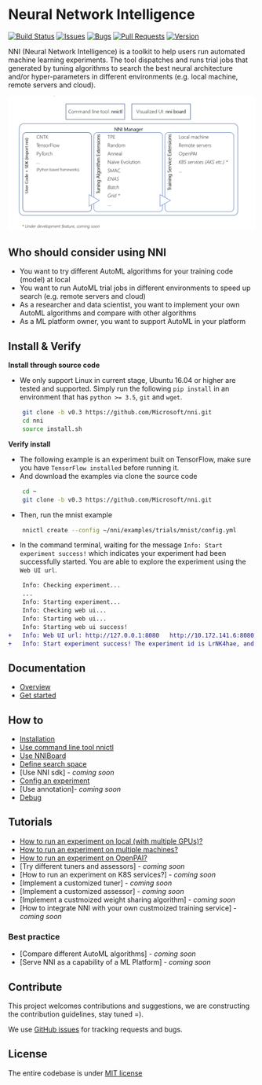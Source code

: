 # Neural Network Intelligence

[![Build Status](https://msrasrg.visualstudio.com/NNIOpenSource/_apis/build/status/Microsoft.nni)](https://msrasrg.visualstudio.com/NNIOpenSource/_build/latest?definitionId=6)
[![Issues](https://img.shields.io/github/issues-raw/Microsoft/nni.svg)](https://github.com/Microsoft/nni/issues?q=is%3Aissue+is%3Aopen)
[![Bugs](https://img.shields.io/github/issues/Microsoft/nni/bug.svg)](https://github.com/Microsoft/nni/issues?q=is%3Aissue+is%3Aopen+label%3Abug)
[![Pull Requests](https://img.shields.io/github/issues-pr-raw/Microsoft/nni.svg)](https://github.com/Microsoft/nni/pulls?q=is%3Apr+is%3Aopen)
[![Version](https://img.shields.io/github/release/Microsoft/nni.svg)](https://github.com/Microsoft/nni/releases)

NNI (Neural Network Intelligence) is a toolkit to help users run automated machine learning experiments. 
The tool dispatches and runs trial jobs that generated by tuning algorithms to search the best neural architecture and/or hyper-parameters in different environments (e.g. local machine, remote servers and cloud).

<p align="center">
<img src="./docs/img/nni_arch_overview.png" alt="drawing" width="800"/>
</p>

## **Who should consider using NNI**
* You want to try different AutoML algorithms for your training code (model) at local
* You want to run AutoML trial jobs in different environments to speed up search (e.g. remote servers and cloud)
* As a researcher and data scientist, you want to implement your own AutoML algorithms and compare with other algorithms
* As a ML platform owner, you want to support AutoML in your platform

## **Install & Verify**

**Install through source code**
* We only support Linux in current stage, Ubuntu 16.04 or higher are tested and supported. Simply run the following `pip install` in an environment that has `python >= 3.5`, `git` and `wget`.
```bash
    git clone -b v0.3 https://github.com/Microsoft/nni.git
    cd nni
    source install.sh
```

**Verify install**
* The following example is an experiment built on TensorFlow, make sure you have `TensorFlow installed` before running it.
* And download the examples via clone the source code
```bash
    cd ~
    git clone -b v0.3 https://github.com/Microsoft/nni.git
```
* Then, run the mnist example
```bash
    nnictl create --config ~/nni/examples/trials/mnist/config.yml
```

* In the command terminal, waiting for the message `Info: Start experiment success!` which indicates your experiment had been successfully started. You are able to explore the experiment using the `Web UI url`.
```diff
    Info: Checking experiment...
    ...
    Info: Starting experiment...
    Info: Checking web ui...
    Info: Starting web ui...
    Info: Starting web ui success!
+   Info: Web UI url: http://127.0.0.1:8080   http://10.172.141.6:8080
+   Info: Start experiment success! The experiment id is LrNK4hae, and the restful server post is 51188.
```

## **Documentation**
* [Overview](docs/Overview.md)
* [Get started](docs/GetStarted.md)
## **How to**
* [Installation](docs/InstallNNI_Ubuntu.md)
* [Use command line tool nnictl](docs/NNICTLDOC.md)
* [Use NNIBoard](docs/WebUI.md)
* [Define search space](docs/SearchSpaceSpec.md)
* [Use NNI sdk] - *coming soon*
* [Config an experiment](docs/ExperimentConfig.md)
* [Use annotation]- *coming soon*
* [Debug](docs/HowToDebug.md)
## **Tutorials**
* [How to run an experiment on local (with multiple GPUs)?](docs/tutorial_1_CR_exp_local_api.md)
* [How to run an experiment on multiple machines?](docs/tutorial_2_RemoteMachineMode.md)
* [How to run an experiment on OpenPAI?](docs/PAIMode.md)
* [Try different tuners and assessors] - *coming soon*
* [How to run an experiment on K8S services?] - *coming soon*
* [Implement a customized tuner] - *coming soon*
* [Implement a customized assessor] - *coming soon*
* [Implement a custmoized weight sharing algorithm] - *coming soon*
* [How to integrate NNI with your own custmoized training service] - *coming soon*
### **Best practice**
* [Compare different AutoML algorithms] - *coming soon*
* [Serve NNI as a capability of a ML Platform] - *coming soon*

## **Contribute**
This project welcomes contributions and suggestions, we are constructing the contribution guidelines, stay tuned =).

We use [GitHub issues](https://github.com/Microsoft/nni/issues) for tracking requests and bugs.

## **License** 
The entire codebase is under [MIT license](https://github.com/Microsoft/nni/blob/master/LICENSE)

